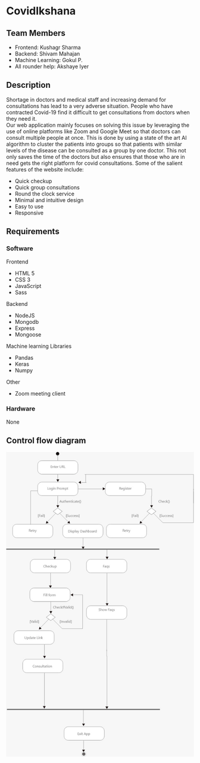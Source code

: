 # CovidIkshana

## Team Members

- Frontend: Kushagr Sharma
- Backend: Shivam Mahajan
- Machine Learning: Gokul P.
- All rounder help: Akshaye Iyer

## Description
Shortage in doctors and medical staff and increasing demand for consultations has lead to a very adverse situation. People who have contracted Covid-19 find it difficult to get consultations from doctors when they need it.  
Our web application mainly focuses on solving this issue by leveraging the use of online platforms like Zoom and Google Meet so that doctors can consult multiple people at once. This is done by using a state of the art AI algorithm to cluster the patients into groups so that patients with similar levels of the disease can be consulted as a group by one doctor. This not only saves the time of the doctors but also ensures that those who are in need gets the right platform for covid consultations. 
Some of the salient features of the website include: 
- Quick checkup
- Quick group consultations
- Round the clock service
- Minimal and intuitive design 
- Easy to use
- Responsive

## Requirements
### Software

Frontend
- HTML 5
- CSS 3
- JavaScript
- Sass

Backend
- NodeJS
- Mongodb
- Express 
- Mongoose

Machine learning 
Libraries
- Pandas
- Keras
- Numpy

Other
- Zoom meeting client

### Hardware 
None

## Control flow diagram
![Alt text](/process_flow.jpeg "Control Flow")


